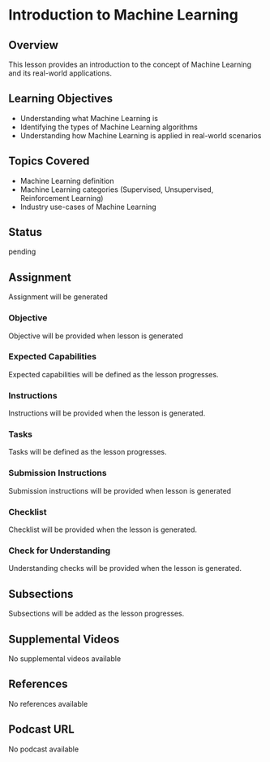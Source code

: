 # Introduction to Machine Learning

## Overview

This lesson provides an introduction to the concept of Machine Learning and its real-world applications.

## Learning Objectives

- Understanding what Machine Learning is
- Identifying the types of Machine Learning algorithms
- Understanding how Machine Learning is applied in real-world scenarios

## Topics Covered

- Machine Learning definition
- Machine Learning categories (Supervised, Unsupervised, Reinforcement Learning)
- Industry use-cases of Machine Learning

## Status

pending

## Assignment

Assignment will be generated

### Objective

Objective will be provided when lesson is generated

### Expected Capabilities

Expected capabilities will be defined as the lesson progresses.

### Instructions

Instructions will be provided when the lesson is generated.

### Tasks

Tasks will be defined as the lesson progresses.

### Submission Instructions

Submission instructions will be provided when lesson is generated

### Checklist

Checklist will be provided when the lesson is generated.

### Check for Understanding

Understanding checks will be provided when the lesson is generated.

## Subsections

Subsections will be added as the lesson progresses.

## Supplemental Videos

No supplemental videos available

## References

No references available

## Podcast URL

No podcast available